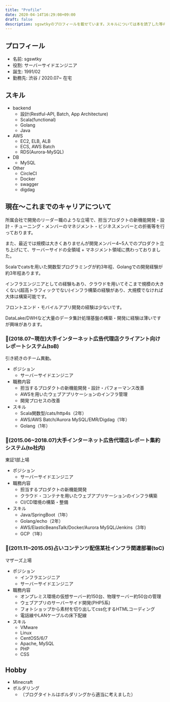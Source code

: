 ```yaml
---
title: "Profile"
date: 2020-04-14T16:29:08+09:00
draft: false
description: sgswtkyのプロフィールを載せています。スキルについては本を読了した等のモノは載せておらず、ある程度実務経験があるスキルのみ載せております。
---
```


## プロフィール

- 名前: sgswtky
- 役割: サーバーサイドエンジニア
- 誕生: 1991/02
- 勤務先: 渋谷 / 2020.07~ 在宅

## スキル

- backend
  - 設計(Restful-API, Batch, App Architecture)
  - Scala(functional)
  - Golang
  - Java
- AWS
  - EC2, ELB, ALB
  - ECS, AWS Batch
  - RDS(Aurora-MySQL)
- DB
  - MySQL
- Other
  - CircleCI
  - Docker
  - swagger
  - digdag

## 現在〜これまでのキャリアについて

所属会社で開発のリーダー職のような立場で、担当プロダクトの新機能開発・設計・チューニング・メンバーのマネジメント・ビジネスメンバーとの折衝等を行っております。

また、最近では規模は大きくありませんが開発メンバー4~5人でのプロダクト立ち上げにて、サーバーサイドの全領域 + マネジメント領域に携わっておりました。

Scalaでcatsを用いた関数型プログラミングが約3年程、Golangでの開発経験が約3年程あります。

インフラエンジニアとしての経験もあり、クラウドを用いてそこまで規模の大きくない(超高トラフィックでない)インフラ構築の経験があり、大規模でなければ大体は構築可能です。

フロントエンド・モバイルアプリ開発の経験は少ないです。

DataLake/DWHなど大量のデータ集計処理基盤の構築・開発に経験は薄いですが興味があります。

### 🏢(2018.07~現在)大手インターネット広告代理店クライアント向けレポートシステム(toB)
引き続きのチーム異動。

- ポジション
  - サーバーサイドエンジニア
- 職務内容
  - 担当するプロダクトの新機能開発・設計・パフォーマンス改善
  - AWSを用いたウェブアプリケーションのインフラ管理
  - 開発プロセスの改善
- スキル
  - Scala関数型/cats/http4s（2年）
  - AWS/AWS Batch/Aurora MySQL/EMR/Digdag（1年）
  - Golang（1年）

### 🏢(2015.06~2018.07)大手インターネット広告代理店レポート集約システム(to社内)

東証1部上場

- ポジション
  - サーバーサイドエンジニア
- 職務内容
  - 担当するプロダクトの新機能開発
  - クラウド・コンテナを用いたウェブアプリケーションのインフラ構築
  - CI/CD環境の構築・整備
- スキル
  - Java/SpringBoot（1年）
  - Golang/echo（2年）
  - AWS/ElasticBeansTalk/Docker/Aurora MySQL/Jenkins（3年)
  - GCP（1年）

### 🏢(2011.11~2015.05)占いコンテンツ配信某社インフラ関連部署(toC)

マザーズ上場

- ポジション
  - インフラエンジニア
  - サーバーサイドエンジニア
- 職務内容
  - オンプレミス環境の仮想サーバー約150台、物理サーバー約50台の管理
  - ウェブアプリのサーバーサイド開発(PHP5系)
  - フォトショップから素材を切り出してcss化するHTMLコーディング
  - 電話線やLANケーブルの床下配線
- スキル
  - VMware
  - Linux
  - CentOS5/6/7
  - Apache, MySQL
  - PHP
  - CSS

## Hobby

- Minecraft
- ボルダリング
    - （ブログタイトルはボルダリングから適当に考えました）


